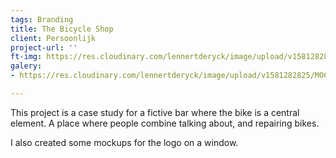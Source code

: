 ```yaml
---
tags: Branding
title: The Bicycle Shop
client: Persoonlijk
project-url: ''
ft-img: https://res.cloudinary.com/lennertderyck/image/upload/v1581282825/MOCKUP_TBS_RAAM_typgua.png
galery:
- https://res.cloudinary.com/lennertderyck/image/upload/v1581282825/MOCKUP_TBS_RAAM_typgua.png

---
```

This project is a case study for a fictive bar where the bike is a central element. A place where people combine talking about, and repairing bikes.

I also created some mockups for the logo on a window.